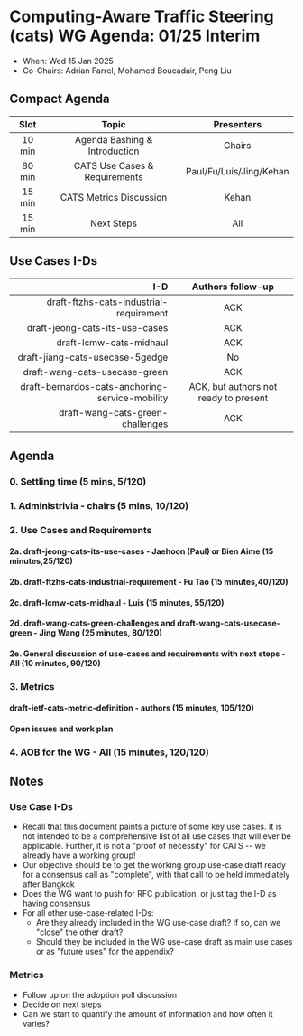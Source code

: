# Computing-Aware Traffic Steering (cats) WG Agenda: 01/25 Interim

* When: Wed 15 Jan 2025
* Co-Chairs: Adrian Farrel, Mohamed Boucadair, Peng Liu

## Compact Agenda

| Slot   | Topic                         | Presenters              |
|:------:|:-----------------------------:|:-----------------------:|
| 10 min | Agenda Bashing & Introduction | Chairs                  |
| 80 min | CATS Use Cases & Requirements | Paul/Fu/Luis/Jing/Kehan |
| 15 min | CATS Metrics Discussion       | Kehan                   |
| 15 min | Next Steps                    | All                     |

## Use Cases I-Ds

| I-D    | Authors follow-up                          |
|-------:|:-----------------------------:|
| draft-ftzhs-cats-industrial-requirement | ACK |
| draft-jeong-cats-its-use-cases | ACK |
| draft-lcmw-cats-midhaul | ACK       |
|draft-jiang-cats-usecase-5gedge | No                    |
|draft-wang-cats-usecase-green | ACK                    |
|draft-bernardos-cats-anchoring-service-mobility | ACK, but authors not ready to present|
|draft-wang-cats-green-challenges | ACK                   |

## Agenda

### 0. Settling time (5 mins, 5/120)
### 1. Administrivia - chairs (5 mins, 10/120)
### 2. Use Cases and Requirements
#### 2a. draft-jeong-cats-its-use-cases - Jaehoon (Paul) or Bien Aime (15 minutes,25/120)
#### 2b. draft-ftzhs-cats-industrial-requirement - Fu Tao (15 minutes,40/120)
#### 2c. draft-lcmw-cats-midhaul - Luis (15 minutes, 55/120)
#### 2d. draft-wang-cats-green-challenges and draft-wang-cats-usecase-green - Jing Wang (25 minutes, 80/120)
#### 2e. General discussion of use-cases and requirements with next steps - All (10 minutes, 90/120)

### 3. Metrics
#### draft-ietf-cats-metric-definition - authors (15 minutes, 105/120)
#### Open issues and work plan

### 4. AOB for the WG - All (15 minutes, 120/120)

## Notes

### Use Case I-Ds

* Recall that this document paints a picture of some key use cases. It is not intended to be a comprehensive list of all use cases that will ever be applicable.
Further, it is not a "proof of necessity" for CATS -- we already have a working group!
* Our objective should be to get the working group use-case draft ready for a consensus call as "complete", with that call to be held immediately after Bangkok
* Does the WG want to push for RFC publication, or just tag the I-D as having consensus
* For all other use-case-related I-Ds:
  - Are they already included in the WG use-case draft? If so, can we "close" the other draft?
  - Should they be included in the WG use-case draft as main use cases or as "future uses" for the appendix?

### Metrics

* Follow up on the adoption poll discussion
* Decide on next steps
* Can we start to quantify the amount of information and how often it varies?
